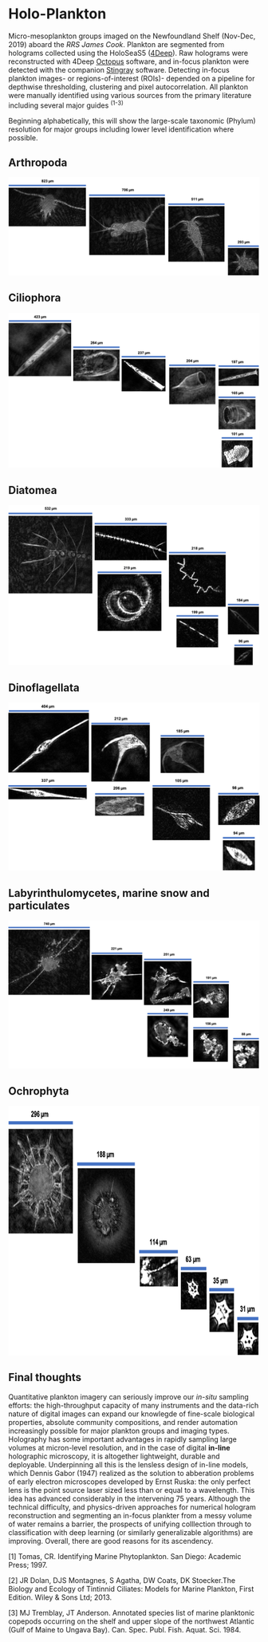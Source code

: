 # Holo-Plankton
Micro-mesoplankton groups imaged on the Newfoundland Shelf (Nov-Dec, 2019) aboard the *RRS James Cook*. Plankton are segmented from holograms collected using the HoloSeaS5 ([4Deep](http://4-deep.com/)). Raw holograms were reconstructed with 4Deep [Octopus](http://4-deep.com/products/octopus-software/) software, and in-focus plankton were detected with the companion [Stingray](http://4-deep.com/products/stingray-software/) software. Detecting in-focus plankton images- or regions-of-interest (ROIs)- depended on a pipeline for depthwise thresholding, clustering and pixel autocorrelation. All plankton were manually identified using various sources from the primary literature including several major guides <sup>(1-3) 
  
Beginning alphabetically, this will show the large-scale taxonomic (Phylum) resolution for major groups including lower level identification where possible. 

## Arthropoda

![Arthropoda](/Images/Arthropoda.png)


## Ciliophora

![Ciliophora](/Images/Ciliophora.png)

## Diatomea

![Diatomea](/Images/Diatomea.png)


## Dinoflagellata

![Dinoflagellata](/Images/Dinoflagellata.png)


## Labyrinthulomycetes, marine snow and particulates

![Labyrinthulomycetes](/Images/LabySnow.png)


## Ochrophyta

<img src="https://github.com/LiamMacNeil/Holo-Plankton/blob/main/Images/Ochrophyta.png" width="1000" height="500">


## Final thoughts

Quantitative plankton imagery can seriously improve our *in-situ* sampling efforts: the high-throughput capacity of many instruments and the data-rich nature of digital images can expand our knowlegde of fine-scale biological properties, absolute community compositions, and render automation increasingly possible for major plankton groups and imaging types. Holography has some important advantages in rapidly sampling large volumes at micron-level resolution, and in the case of digital **in-line** holographic microscopy, it is altogether lightweight, durable and deployable. Underpinning all this is the lensless design of in-line models, which Dennis Gabor (1947) realized as the solution to abberation problems of early electron microscopes developed by Ernst Ruska: the only perfect lens is the point source laser sized less than or equal to a wavelength. This idea has advanced considerably in the intervening 75 years. Although the technical difficulty, and physics-driven approaches for numerical hologram reconstruction and segmenting an in-focus plankter from a messy volume of water remains a barrier, the prospects of unifying colllection through to classification with deep learning (or similarly generalizable algorithms) are improving. Overall, there are good reasons for its ascendency. 

[1]  Tomas, CR. Identifying Marine Phytoplankton. San Diego: Academic Press; 1997.

[2] JR Dolan, DJS Montagnes, S Agatha, DW Coats, DK Stoecker.The Biology and Ecology of Tintinnid Ciliates: Models for Marine Plankton, First Edition. Wiley & Sons Ltd; 2013.

[3] MJ Tremblay, JT Anderson. Annotated species list of marine planktonic copepods occurring on the shelf and upper slope of the northwest Atlantic (Gulf of Maine to Ungava Bay). Can. Spec. Publ. Fish. Aquat. Sci. 1984.
